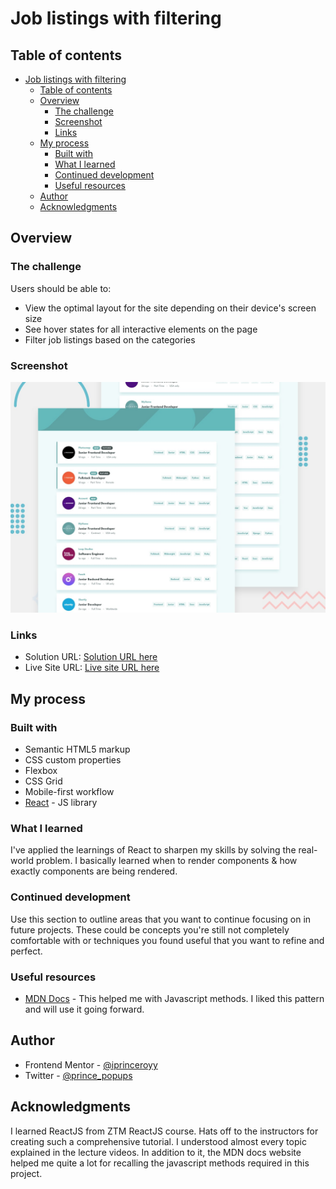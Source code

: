 # Job listings with filtering

## Table of contents

- [Job listings with filtering](#job-listings-with-filtering)
  - [Table of contents](#table-of-contents)
  - [Overview](#overview)
    - [The challenge](#the-challenge)
    - [Screenshot](#screenshot)
    - [Links](#links)
  - [My process](#my-process)
    - [Built with](#built-with)
    - [What I learned](#what-i-learned)
    - [Continued development](#continued-development)
    - [Useful resources](#useful-resources)
  - [Author](#author)
  - [Acknowledgments](#acknowledgments)

## Overview

### The challenge

Users should be able to:

- View the optimal layout for the site depending on their device's screen size
- See hover states for all interactive elements on the page
- Filter job listings based on the categories

### Screenshot

![](./src/assets/design/desktop-preview.jpg)

### Links

- Solution URL: [Solution URL here](https://github.com/iprinceroyy/job-filtering)
- Live Site URL: [Live site URL here](https://job-filtering-webapp.netlify.app/)

## My process

### Built with

- Semantic HTML5 markup
- CSS custom properties
- Flexbox
- CSS Grid
- Mobile-first workflow
- [React](https://reactjs.org/) - JS library

### What I learned

I've applied the learnings of React to sharpen my skills by solving the real-world problem. I basically learned when to render components & how exactly components are being rendered.

### Continued development

Use this section to outline areas that you want to continue focusing on in future projects. These could be concepts you're still not completely comfortable with or techniques you found useful that you want to refine and perfect.

### Useful resources

- [MDN Docs](https://developer.mozilla.org/en-US/) - This helped me with Javascript methods. I liked this pattern and will use it going forward.

## Author

- Frontend Mentor - [@iprinceroyy](https://www.frontendmentor.io/profile/iprinceroyy)
- Twitter - [@prince_popups](https://www.twitter.com/prince_popups)

## Acknowledgments

I learned ReactJS from ZTM ReactJS course. Hats off to the instructors for creating such a comprehensive tutorial. I understood almost every topic explained in the lecture videos. In addition to it, the MDN docs website helped me quite a lot for recalling the javascript methods required in this project.
